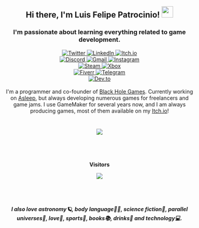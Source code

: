 



<h2 id="header" align="center">
Hi there, I'm Luis Felipe Patrocinio! <img src="https://media.giphy.com/media/hvRJCLFzcasrR4ia7z/giphy.gif" width="30px"/>
</h2>

<h3 id="header" align="center">
I'm passionate about learning everything related to game development. 
</h3>
 

<div id="badges" align="center">
  <a href="https://twitter.com/patrocinioluisf">
    <img src="https://img.shields.io/twitter/url/https/twitter.com/patrocinioluisf.svg??style=flat&label=%20%40patrocinioluisf" alt="Twitter"/>
  </a>
  <a href="https://linkedin.com/in/luisfpatrocinio/">
    <img src="https://img.shields.io/badge/-luisfpatrocinio-blue?style=flat&logo=Linkedin&logoColor=white&link=https://www.linkedin.com/in/luisfpatrocinio/" alt="LinkedIn"/>
  </a>
  <a href="https://patrocinioluisf.itch.io">
    <img src="https://img.shields.io/badge/Itch.io-FA5C5C?style=flat&logo=itchdotio&logoColor=white" alt="Itch.io"/>
  </a>
</div>
                                                                                                          
                                                                                                          
<div id="badges" align="center">
  <a href="https://discordapp.com/users/256614318571782154/">
    <img src="https://img.shields.io/badge/Discord-5865F2?style=flat&logo=discord&logoColor=white" alt="Discord"/>
  </a>
  <a href="mailto:patrocinioluisf@gmail.com">
    <img src="https://img.shields.io/badge/Gmail-D14836?style=flat&logo=gmail&logoColor=white" alt="Gmail"/>
  </a>
  <a href="https://www.instagram.com/luisf.patrocinio/">
    <img src="https://img.shields.io/badge/Instagram-E4405F?style=flat&logo=instagram&logoColor=white" alt="Instagram"/>
  </a>
</div>

<div id="badges" align="center">
  <a href="https://steamcommunity.com/id/patrocinioluisf/">
    <img src="https://img.shields.io/badge/Steam-000000?style=flat&logo=steam&logoColor=white" alt="Steam"/>
  </a>
  <a href="https://account.xbox.com/en-US/Profile?gamerTag=&csrf=A2O0H-OOP2hz1Jpr4auTfGnnWbWZDuWEbSW3ddTeT9sVQugxfqVdJH4lDXuPKlqZkZCLRze-bTTEWF2HzYZ8nBVzNVc1">
    <img src="https://img.shields.io/badge/Xbox-107C10?style=flat&logo=xbox&logoColor=white" alt="Xbox"/>
  </a>
</div>

<div id="badges" align="center">
  <a href="https://fiverr.com/luisfpatrocinio?up_rollout=true">
    <img src="https://img.shields.io/badge/fiverr-1DBF73?style=flat&logo=fiverr&logoColor=white" alt="Fiverr"/>
  </a>
  <a href="https://t.me/luisfelipepatrocinio">
    <img src="https://img.shields.io/badge/Telegram-2CA5E0?style=flat&logo=telegram&logoColor=white" alt="Telegram"/>
  </a>
</div>

<div id="badges" align="center">
  <a href="https://dev.to/patrocinioluisf">
    <img src="https://img.shields.io/badge/Dev.to-0A0A0A?style=flat&logo=devdotto&logoColor=white" alt="Dev.to"/>
  </a>
</div>


<br>

<div align="center">
I'm a programmer and co-founder of <a href="https://www.blackhole.games/">Black Hole Games</a>. Currently working on <a href="http://bit.ly/AsleepSteam">Asleep</a>, but always developing numerous games for freelancers and game jams.
I use GameMaker for several years now, and I am always producing games, most of them available on my <a href="https://patrocinioluisf.itch.io">Itch.io</a>!
</div>

#

<div align="center">
<a href="https://github.com/luisfpatrocinio/">
<img src="https://github-readme-stats.vercel.app/api?username=luisfpatrocinio&count_private=true&show_icons=true&theme=algolia">
</a>
</div>

#

<!-- Contador de Visitantes -->
<div align="center">
  <br><p align="center"><b>Visitors</b></p>  
  <p align="center"><img align="center" src="https://profile-counter.glitch.me/{luisfpatrocinio}/count.svg" /></p> 
  <br>
</div>

#

<h5 align="center">
I also love astronomy🪐, body language🧘‍♂️, science fiction🧬, parallel universes🌌, love💞, sports🏐, books📚, drinks🍹 and technology💻.
</h5>

#

<br>
<br>
<br>


[bhgwebsite]: https://www.blackhole.games/
[asleepwebsite]: http://bit.ly/AsleepSteam
[twitterlink]: https://twitter.com/patrocinioluisf
[instagramlink]: https://www.instagram.com/luisf.patrocinio/
[discordlink]: https://discordapp.com/users/256614318571782154/
[bhgdiscordlink]: https://discord.gg/Y9zTPXpdw9
[itchiolink]: https://patrocinioluisf.itch.io
